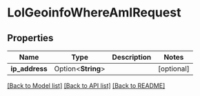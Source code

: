 # LolGeoinfoWhereAmIRequest

## Properties

Name | Type | Description | Notes
------------ | ------------- | ------------- | -------------
**ip_address** | Option<**String**> |  | [optional]

[[Back to Model list]](../README.md#documentation-for-models) [[Back to API list]](../README.md#documentation-for-api-endpoints) [[Back to README]](../README.md)


